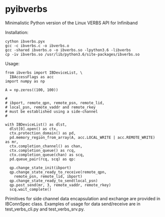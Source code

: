 # pyibverbs
Minimalistic Python version of the Linux VERBS API for Infiniband

Installation:
```
cython ibverbs.pyx
gcc -c ibverbs.c -o ibverbs.o
gcc -shared ibverbs.o -o ibverbs.so -lpython3.6 -libverbs
cp -iv ibverbs.so /usr/lib/python3.6/site-packages/ibverbs.so
```

Usage:
```
from ibverbs import IBDeviceList, \
  IBAccessFlags as acc
import numpy as np

A = np.zeros((100, 100))

#
# ibport, remote_qpn, remote_psn, remote_lid,
# local_psn, remote_vaddr and remote_rkey
# must be established using a side-channel
#
    
with IBDeviceList() as dlst,
  dlst[0].open() as ctx,
  ctx.protection_domain() as pd,
  pd.memory_region_from_array(A, acc.LOCAL_WRITE | acc.REMOTE_WRITE) as mr,
  ctx.completion_channel() as chan,
  ctx.completion_queue() as rcq,
  ctx.completion_queue(chan) as scq,
  pd.queue_pair(rcq, scq) as qp:
  
  qp.change_state_init(ibport)
  qp.change_state_ready_to_receive(remote_qpn,
    remote_psn, remote_lid, ibport)
  qp.change_state_ready_to_send(local_psn)
  qp.post_send(mr, 3, remote_vaddr, remote_rkey)
  scq.wait_complete()
```

Primitives for side channel data encapsulation and exchange are provided in IBConnSpec class. Examples of usage for data send/receive are in test_verbs_cli.py and test_verbs_srv.py.
